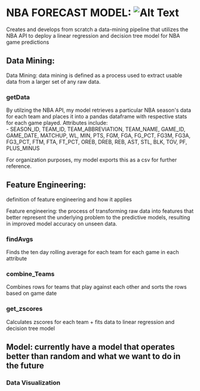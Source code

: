 # NBA FORECAST MODEL:  ![Alt Text](https://a4.espncdn.com/combiner/i?img=%2Fi%2Fespn%2Fmisc_logos%2F500%2Fnba.png)

Creates and develops from scratch a data-mining pipeline that utilizes the NBA API to deploy a linear regression and decision tree model for NBA game predictions

## Data Mining:
Data Mining: data mining is defined as a process used to extract usable data from a larger set of any raw data.
### getData
By utilzing the NBA API, my model retrieves a particular NBA season's data for each team and places it into a pandas dataframe with respective stats for each game played. Attributes include:  
    - SEASON_ID,	TEAM_ID, TEAM_ABBREVIATION,	TEAM_NAME,	GAME_ID,	GAME_DATE,	MATCHUP,	WL,	MIN,	PTS,	FGM, FGA,	FG_PCT,	FG3M,	FG3A,	FG3_PCT,	FTM,	FTA,	FT_PCT,	OREB,	DREB,	REB,	AST,	STL,	BLK,	TOV,	PF,	PLUS_MINUS

For organization purposes, my model exports this as a csv for further reference. 

## Feature Engineering:
definition of feature engineering and how it applies

Feature engineering: the process of transforming raw data into features that better represent the underlying problem to the predictive models, resulting in improved model accuracy on unseen data.


### findAvgs
Finds the ten day rolling average for each team for each game in each attribute

### combine_Teams
Combines rows for teams that play against each other and sorts the rows based on game date

### get_zscores
Calculates zscores for each team + fits data to linear regression and decision tree model

## Model: currently have a model that operates better than random and what we want to do in the future
### Data Visualization


